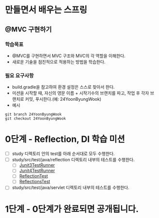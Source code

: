 # 만들면서 배우는 스프링

## @MVC 구현하기

### 학습목표
- @MVC를 구현하면서 MVC 구조와 MVC의 각 역할을 이해한다.
- 새로운 기술을 점진적으로 적용하는 방법을 학습한다.

### 필요 요구사항
- build.gradle을 참고하여 환경 설정은 스스로 찾아서 한다.
- 미션을 시작할 때, 자신의 영문 이름 + 시작기수의 브랜치를 파고, 작업 후 각자 브랜치로 커밋, 푸시한다.(예: 24YoonByungWook)
- 예시
```text
git branch 24YoonByungWook
git checkout 24YoonByungWook
```

# 0단계 - Reflection, DI 학습 미션
+ [ ] study 디렉토리 안의 test를 아래 순서대로 모두 수행한다.
+ [ ] study/src/test/java/reflection 디렉토리 내부의 테스트를 수행한다.
    + [ ] [Junit3TestRunner](study/src/test/java/reflection/Junit3TestRunner.java)
    + [ ] [Junit4TestRunner](study/src/test/java/reflection/Junit4TestRunner.java)
    + [ ] [ReflectionTest](study/src/test/java/reflection/ReflectionTest.java)
    + [ ] [ReflectionsTest](study/src/test/java/reflection/ReflectionsTest.java)
+ [ ] study/src/test/java/servlet 디렉토리 내부의 테스트를 수행한다.

# 1단계 - 0단계가 완료되면 공개됩니다.